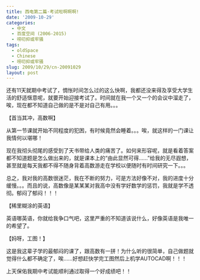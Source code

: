 ```yaml
---
title: 西电第二篇·考试啦啊啊啊!
date: '2009-10-29'
categories:
  - 中文
  - 百度空间 (2006-2015)
  - 唠叨抑或牢骚
tags:
  - oldSpace
  - Chinese
  - 唠叨抑或牢骚
slug: 2009/10/29/cn-20091029
layout: post
---
```

还有11天就期中考试了，惆怅时间怎么过的这么快啊，我都还没来得及享受大学生活的舒适惬意呢，就要开始迎接考试了。时间就在我一个又一个的会议中溜走了，唉，现在都不知道自己做的是不是对自己有用。。。

 【首当其冲，高数啊】

 从第一节课就开始不同程度的犯困，有时候竟然会睡着。。。唉，就这样的一门课让我情何以堪哪！

 现在我彻头彻尾的感受到了天书带给人类的痛苦了。如何来形容呢，就是看着答案都不知道题是怎么做出来的，就是课本上的“由此显然可得……”给我的无尽遐想，甚至就是每天我都不得不随身背着高数游走在学校以便随时有时间研究一下。。。

 总之，我对我的高数很迷茫，我在不断的努力，可是方法好像不对，我的进度十分缓慢。。。而且的说，高数像是某某某对我高中没有学好数学的惩罚，我就是学不透彻。郁闷了郁闷！！！

 【稀里糊涂的英语】

 英语哪英语，你就给我争口气吧，这里严重的不知道该说什么，好像英语是我唯一的希望了。

 【妈呀，工图！】

 这是我这辈子学的最郁闷的课了，跟高数有一拼！为什么听的很简单，自己做题就觉得什么都不确定了，唉……好想赶快学完工图然后上机学AUTOCAD啊！！！

 上天保佑我期中考试能顺利通过取得一个好成绩吧！！
